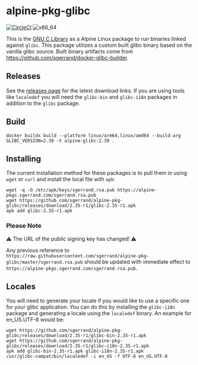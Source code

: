 # alpine-pkg-glibc

[![CircleCI](https://circleci.com/gh/sgerrand/alpine-pkg-glibc/tree/main.svg?style=svg)](https://circleci.com/gh/sgerrand/alpine-pkg-glibc/tree/main) ![x86_64](https://img.shields.io/badge/x86__64-supported-brightgreen.svg)

This is the [GNU C Library](https://gnu.org/software/libc/) as a Alpine Linux package to run binaries linked against `glibc`. This package utilizes a custom built glibc binary based on the vanilla glibc source. Built binary artifacts come from https://github.com/sgerrand/docker-glibc-builder.

## Releases

See the [releases page](https://github.com/sgerrand/alpine-pkg-glibc/releases) for the latest download links. If you are using tools like `localedef` you will need the `glibc-bin` and `glibc-i18n` packages in addition to the `glibc` package.

## Build

    docker buildx build --platform linux/arm64,linux/amd64 --build-arg GLIBC_VERSION=2.39 -t alpine-glibc:2.39 .

## Installing

The current installation method for these packages is to pull them in using `wget` or `curl` and install the local file with `apk`:

    wget -q -O /etc/apk/keys/sgerrand.rsa.pub https://alpine-pkgs.sgerrand.com/sgerrand.rsa.pub
    wget https://github.com/sgerrand/alpine-pkg-glibc/releases/download/2.35-r1/glibc-2.35-r1.apk
    apk add glibc-2.35-r1.apk

### Please Note

:warning: The URL of the public signing key has changed! :warning:

Any previous reference to `https://raw.githubusercontent.com/sgerrand/alpine-pkg-glibc/master/sgerrand.rsa.pub` should be updated with immediate effect to `https://alpine-pkgs.sgerrand.com/sgerrand.rsa.pub`.

## Locales

You will need to generate your locale if you would like to use a specific one for your glibc application. You can do this by installing the `glibc-i18n` package and generating a locale using the `localedef` binary. An example for en_US.UTF-8 would be:

    wget https://github.com/sgerrand/alpine-pkg-glibc/releases/download/2.35-r1/glibc-bin-2.35-r1.apk
    wget https://github.com/sgerrand/alpine-pkg-glibc/releases/download/2.35-r1/glibc-i18n-2.35-r1.apk
    apk add glibc-bin-2.35-r1.apk glibc-i18n-2.35-r1.apk
    /usr/glibc-compat/bin/localedef -i en_US -f UTF-8 en_US.UTF-8
